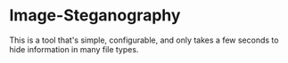 # Image-Steganography
This is a tool that's simple, configurable, and only takes a few seconds to hide information in many file types.
